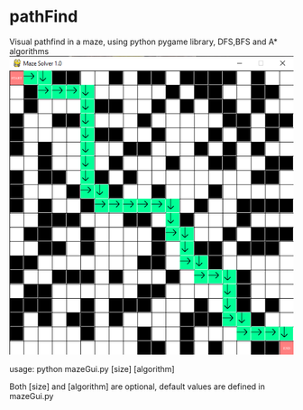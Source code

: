 # pathFind

Visual pathfind in a maze, using python pygame library, DFS,BFS and A* algorithms
![Image of the GUI](https://github.com/Pungolini/pathFind/blob/master/screenshot.png)


usage: python mazeGui.py [size] [algorithm]

Both [size] and [algorithm] are optional, default values are defined in mazeGui.py
